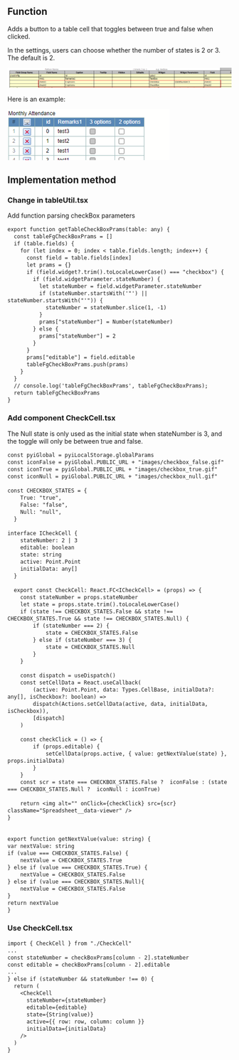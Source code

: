 ## Function

Adds a button to a table cell that toggles between true and false when
clicked.

In the settings, users can choose whether the number of states is 2 or 3. The
default is 2.

[![CheckBoxSetting.png](images/CheckBoxSetting.png)](images/CheckBoxSetting.png)

Here is an example:

[![CheckBoxExample.gif](images/CheckBoxExample.gif)](images/CheckBoxExample.gif)

## Implementation method

### Change in tableUtil.tsx

Add function parsing checkBox parameters

    
    
    export function getTableCheckBoxPrams(table: any) {
      const tableFgCheckBoxPrams = []
      if (table.fields) {
        for (let index = 0; index < table.fields.length; index++) {
          const field = table.fields[index]
          let prams = {}
          if (field.widget?.trim().toLocaleLowerCase() === "checkbox") {
            if (field.widgetParameter.stateNumber) {
              let stateNumber = field.widgetParameter.stateNumber
              if (stateNumber.startsWith('"') || stateNumber.startsWith("'")) {
                stateNumber = stateNumber.slice(1, -1)
              }
              prams["stateNumber"] = Number(stateNumber)
            } else {
              prams["stateNumber"] = 2
            }
          }
          prams["editable"] = field.editable
          tableFgCheckBoxPrams.push(prams)
        }
      }
      // console.log('tableFgCheckBoxPrams', tableFgCheckBoxPrams);
      return tableFgCheckBoxPrams
    }
    

### Add component CheckCell.tsx

The Null state is only used as the initial state when stateNumber is 3, and
the toggle will only be between true and false.

    
    
    const pyiGlobal = pyiLocalStorage.globalParams
    const iconFalse = pyiGlobal.PUBLIC_URL + "images/checkbox_false.gif"
    const iconTrue = pyiGlobal.PUBLIC_URL + "images/checkbox_true.gif"
    const iconNull = pyiGlobal.PUBLIC_URL + "images/checkbox_null.gif"
    
    const CHECKBOX_STATES = {
        True: "true",
        False: "false",
        Null: "null",
      }
    
    interface ICheckCell {
        stateNumber: 2 | 3
        editable: boolean
        state: string
        active: Point.Point
        initialData: any[]
      }
      
      export const CheckCell: React.FC<ICheckCell> = (props) => {
        const stateNumber = props.stateNumber
        let state = props.state.trim().toLocaleLowerCase()
        if (state !== CHECKBOX_STATES.False && state !== CHECKBOX_STATES.True && state !== CHECKBOX_STATES.Null) {
            if (stateNumber === 2) {
                state = CHECKBOX_STATES.False 
            } else if (stateNumber === 3) {
                state = CHECKBOX_STATES.Null 
            }
        }
    
        const dispatch = useDispatch()
        const setCellData = React.useCallback(
            (active: Point.Point, data: Types.CellBase, initialData?: any[], isCheckbox?: boolean) =>
            dispatch(Actions.setCellData(active, data, initialData, isCheckbox)),
            [dispatch]
        )
    
        const checkClick = () => {
            if (props.editable) {
                setCellData(props.active, { value: getNextValue(state) }, props.initialData)
            }
        }
        const scr = state === CHECKBOX_STATES.False ?  iconFalse : (state === CHECKBOX_STATES.Null ?  iconNull : iconTrue)
      
        return <img alt="" onClick={checkClick} src={scr} className="Spreadsheet__data-viewer" />
    }
    
    
    export function getNextValue(value: string) {
    var nextValue: string
    if (value === CHECKBOX_STATES.False) {
        nextValue = CHECKBOX_STATES.True
    } else if (value === CHECKBOX_STATES.True) {
        nextValue = CHECKBOX_STATES.False
    } else if (value === CHECKBOX_STATES.Null){
        nextValue = CHECKBOX_STATES.False
    }
    return nextValue
    }
    

### Use CheckCell.tsx

    
    
    import { CheckCell } from "./CheckCell"
    ...
    const stateNumber = checkBoxPrams[column - 2].stateNumber
    const editable = checkBoxPrams[column - 2].editable
    ...
    } else if (stateNumber && stateNumber !== 0) {
      return (
        <CheckCell
          stateNumber={stateNumber}
          editable={editable}
          state={String(value)}
          active={{ row: row, column: column }}
          initialData={initialData}
        />
      )
    }
    

